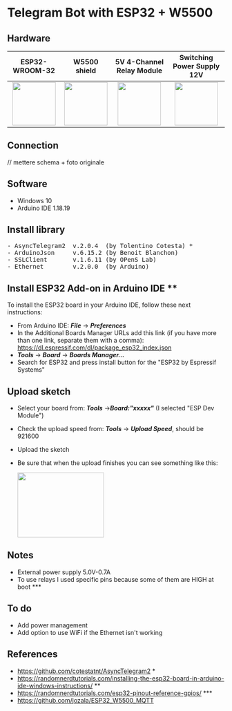 # Telegram Bot with ESP32 + W5500

## Hardware

ESP32-WROOM-32             |  W5500 shield             |5V 4-Channel Relay Module  |  Switching Power Supply 12V          |
:-------------------------:|:-------------------------:|:-------------------------:|:-------------------------:|
<img src="https://user-images.githubusercontent.com/12975980/149148822-50f93fa7-2737-4645-b8b0-bc0e2947304d.jpg" width="100" height="100" />  |  <img src="https://user-images.githubusercontent.com/12975980/149148979-3c30bb2f-e8ec-4d13-b4b2-b634d4bb84a3.jpg" width="100" height="100" />  |<img src="https://user-images.githubusercontent.com/12975980/149150298-bc503122-0125-4117-a21d-d7fe446f0cd4.jpg" width="100" height="100" />  | <img src="https://user-images.githubusercontent.com/12975980/149152089-c6aa75c3-c5a1-4eca-baa4-db32fc0b3315.jpg" width="100" height="100" />  |

## Connection

// mettere schema + foto originale

## Software
- Windows 10
- Arduino IDE 1.18.19

## Install library
<pre>
- AsyncTelegram2  v.2.0.4  (by Tolentino Cotesta) *
- ArduinoJson     v.6.15.2 (by Benoit Blanchon)
- SSLClient       v.1.6.11 (by OPenS Lab)
- Ethernet        v.2.0.0  (by Arduino)
</pre>

## Install ESP32 Add-on in Arduino IDE **
To install the ESP32 board in your Arduino IDE, follow these next instructions:
- From Arduino IDE: __*File*__ -> __*Preferences*__
- In the Additional Boards Manager URLs add this link (if you have more than one link, separate them with a comma):
  https://dl.espressif.com/dl/package_esp32_index.json
- __*Tools*__ -> __*Board*__ -> __*Boards Manager…*__
- Search for ESP32 and press install button for the "ESP32 by Espressif Systems"

## Upload sketch
- Select your board from: __*Tools*__ ->__*Board:"xxxxx"*__ (I selected "ESP Dev Module")
- Check the upload speed from: __*Tools*__ -> __*Upload Speed*__, should be 921600
- Upload the sketch
- Be sure that when the upload finishes you can see something like this: 

  <img src="https://user-images.githubusercontent.com/12975980/149152743-3a9c4def-885b-451e-ae64-4ccf05d88690.png" width="200" height="150" />

## Notes
- External power supply 5.0V-0.7A
- To use relays I used specific pins because some of them are HIGH at boot ***

## To do
- Add power management
- Add option to use WiFi if the Ethernet isn't working

## References
- https://github.com/cotestatnt/AsyncTelegram2 *
- https://randomnerdtutorials.com/installing-the-esp32-board-in-arduino-ide-windows-instructions/ **
- https://randomnerdtutorials.com/esp32-pinout-reference-gpios/ ***
- https://github.com/jozala/ESP32_W5500_MQTT
